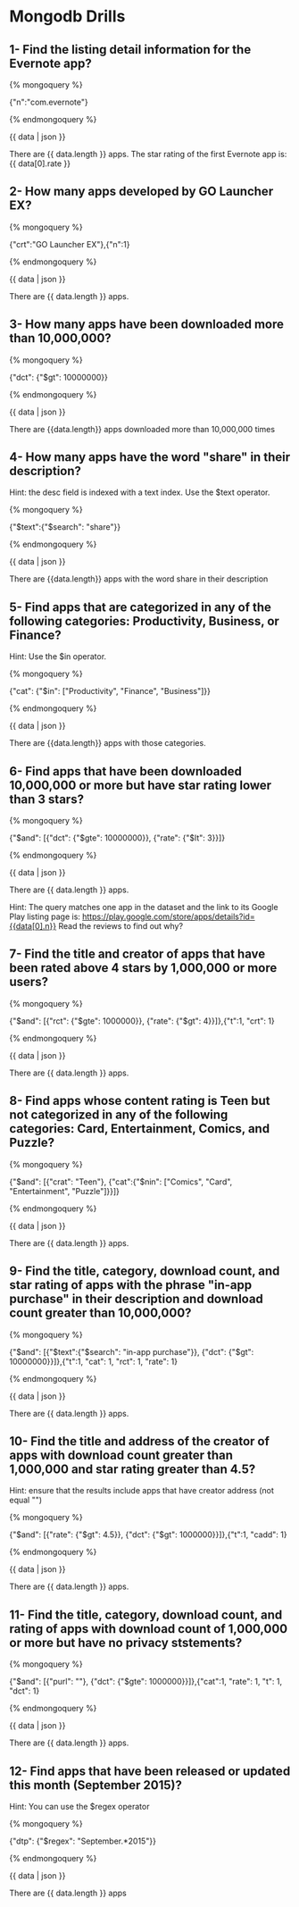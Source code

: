 # Mongodb Drills


## 1- Find the listing detail information for the Evernote app?

{% mongoquery %}

{"n":"com.evernote"}

{% endmongoquery %}

{{ data | json }}

There are {{ data.length }} apps.
The star rating of the first Evernote app is: {{ data[0].rate }}

## 2- How many apps developed by GO Launcher EX?
{% mongoquery %}

{"crt":"GO Launcher EX"},{"n":1}

{% endmongoquery %}

{{ data | json }}

There are {{ data.length }} apps.

## 3- How many apps have been downloaded more than 10,000,000?
{% mongoquery %}

{"dct": {"$gt": 10000000}}

{% endmongoquery %}

{{ data | json }}

There are {{data.length}} apps downloaded more than 10,000,000 times

## 4- How many apps have the word "share" in their description?
Hint: the desc field is indexed with a text index. Use the $text operator.

{% mongoquery %}

{"$text":{"$search": "share"}}

{% endmongoquery %}

{{ data | json }}

There are {{data.length}} apps with the word share in their description

## 5- Find apps that are categorized in any of the following categories: Productivity, Business, or Finance?
Hint: Use the $in operator.

{% mongoquery %}

{"cat": {"$in": ["Productivity", "Finance", "Business"]}}

{% endmongoquery %}

{{ data | json }}

There are {{data.length}} apps with those categories. 

## 6- Find apps that have been downloaded 10,000,000 or more but have star rating lower than 3 stars?
{% mongoquery %}

{"$and": [{"dct": {"$gte": 10000000}}, {"rate": {"$lt": 3}}]}

{% endmongoquery %}

{{ data | json }}

There are {{ data.length }} apps.

Hint: The query matches one app in the dataset and the link to its Google Play listing page is:
https://play.google.com/store/apps/details?id={{data[0].n}} Read the reviews to find out why?

## 7- Find the title and creator of apps that have been rated above 4 stars by 1,000,000 or more users?
{% mongoquery %}

{"$and": [{"rct": {"$gte": 1000000}}, {"rate": {"$gt": 4}}]},{"t":1, "crt": 1}

{% endmongoquery %}

{{ data | json }}

There are {{ data.length }} apps.

## 8- Find apps whose content rating is Teen but not categorized in any of the following categories: Card, Entertainment, Comics, and Puzzle?
{% mongoquery %}

{"$and": [{"crat": "Teen"}, {"cat":{"$nin": ["Comics", "Card", "Entertainment", "Puzzle"]}}]}

{% endmongoquery %}

{{ data | json }}

There are {{ data.length }} apps.

## 9- Find the title, category, download count, and star rating of apps with the phrase "in-app purchase" in their description and download count greater than 10,000,000?
{% mongoquery %}

{"$and": [{"$text":{"$search": "in-app purchase"}}, {"dct": {"$gt": 10000000}}]},{"t":1, "cat": 1, "rct": 1, "rate": 1}

{% endmongoquery %}

{{ data | json }}

There are {{ data.length }} apps.

## 10- Find the title and address of the creator of apps with download count greater than 1,000,000 and star rating greater than 4.5?
Hint: ensure that the results include apps that have creator address (not equal "")

{% mongoquery %}

{"$and": [{"rate": {"$gt": 4.5}}, {"dct": {"$gt": 1000000}}]},{"t":1, "cadd": 1}

{% endmongoquery %}

{{ data | json }}

There are {{ data.length }} apps.

## 11- Find the title, category, download count, and rating of apps with download count of 1,000,000 or more but have no privacy ststements?

{% mongoquery %}

{"$and": [{"purl": ""}, {"dct": {"$gte": 1000000}}]},{"cat":1, "rate": 1, "t": 1, "dct": 1}

{% endmongoquery %}

{{ data | json }}

There are {{ data.length }} apps.

## 12- Find apps that have been released or updated this month (September 2015)?
Hint: You can use the $regex operator

{% mongoquery %}

{"dtp": {"$regex": "September.*2015"}}

{% endmongoquery %}

{{ data | json }}

There are {{ data.length }} apps
